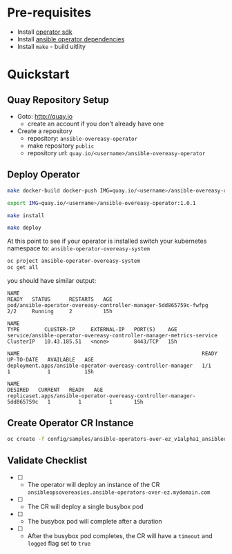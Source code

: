 # Pre-requisites

- Install [operator sdk](https://sdk.operatorframework.io/docs/installation/install-operator-sdk/)
- Install [ansible operator dependencies](https://sdk.operatorframework.io/docs/building-operators/ansible/installation/)
- Install `make` - build uitlity

# Quickstart

## Quay Repository Setup

- Goto: http://quay.io
    - create an account if you don't already have one
- Create a repository
    - repository: `ansible-overeasy-operator`
    - make repository `public`
    - repository url: `quay.io/<username>/ansible-overeasy-operator`

## Deploy Operator

```bash
make docker-build docker-push IMG=quay.io/<username>/ansible-overeasy-operator:1.0.1

export IMG=quay.io/<username>/ansible-overeasy-operator:1.0.1

make install

make deploy
```

At this point to see if your operator is installed switch your kubernetes namespace to: `ansible-operator-overeasy-system`

```bash
oc project ansible-operator-overeasy-system
oc get all
```

you should have similar output: 

```code
NAME                                                                READY   STATUS      RESTARTS   AGE
pod/ansible-operator-overeasy-controller-manager-5dd865759c-fwfpg   2/2     Running     2          15h

NAME                                                                   TYPE        CLUSTER-IP     EXTERNAL-IP   PORT(S)    AGE
service/ansible-operator-overeasy-controller-manager-metrics-service   ClusterIP   10.43.185.51   <none>        8443/TCP   15h

NAME                                                           READY   UP-TO-DATE   AVAILABLE   AGE
deployment.apps/ansible-operator-overeasy-controller-manager   1/1     1            1           15h

NAME                                                                      DESIRED   CURRENT   READY   AGE
replicaset.apps/ansible-operator-overeasy-controller-manager-5dd865759c   1         1         1       15h

```

## Create Operator CR Instance

```bash
oc create -f config/samples/ansible-operators-over-ez_v1alpha1_ansibleopsovereasy.yaml
```

## Validate Checklist

- [ ] - The operator will deploy an instance of the CR `ansibleopsovereasies.ansible-operators-over-ez.mydomain.com`
- [ ] - The CR will deploy a single busybox pod
- [ ] - The busybox pod will complete after a duration
- [ ] - After the busybox pod completes, the CR will have a `timeout` and `logged` flag set to `true`

